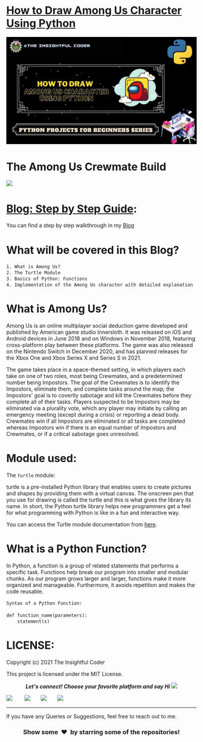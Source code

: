 # [How to Draw Among Us Character Using Python]()
![](https://github.com/SaiAshish-Konchada/Python-Projects-for-Beginners/blob/main/Draw%20Among%20Us/Among%20Us.jpg)

**The Among Us Crewmate Build**
===========================
![](https://cdn.hashnode.com/res/hashnode/image/upload/v1611229971166/se6Xw357q.gif)
<br>

[Blog: Step by Step Guide]():
==========================
You can find a step by step walkthrough in my [Blog]()
<br>

What will be covered in this Blog?
==========================

```
1. What is Among Us?
2. The Turtle Module
3. Basics of Python: Functions
4. Implementation of the Among Us character with detailed explanation
```
**What is Among Us?**
============================================

Among Us is an online multiplayer social deduction game developed and published by American game studio Innersloth. It was released on iOS and Android devices in June 2018 and on Windows in November 2018, featuring cross-platform play between these platforms. The game was also released on the Nintendo Switch in December 2020, and has planned releases for the Xbox One and Xbox Series X and Series S in 2021.

The game takes place in a space-themed setting, in which players each take on one of two roles, most being Crewmates, and a predetermined number being Impostors. The goal of the Crewmates is to identify the Impostors, eliminate them, and complete tasks around the map; the Impostors' goal is to covertly sabotage and kill the Crewmates before they complete all of their tasks. Players suspected to be Impostors may be eliminated via a plurality vote, which any player may initiate by calling an emergency meeting (except during a crisis) or reporting a dead body. Crewmates win if all Impostors are eliminated or all tasks are completed whereas Impostors win if there is an equal number of Impostors and Crewmates, or if a critical sabotage goes unresolved.

**Module used:**
============================================
The ```turtle``` module:

turtle is a pre-installed Python library that enables users to create pictures and shapes by providing them with a virtual canvas. The onscreen pen that you use for drawing is called the turtle and this is what gives the library its name. In short, the Python turtle library helps new programmers get a feel for what programming with Python is like in a fun and interactive way.

You can access the Turtle module documentation from [here](https://docs.python.org/3/library/turtle.html).

**What is a Python Function?**
============================================
In Python, a function is a group of related statements that performs a specific task. Functions help break our program into smaller and modular chunks. As our program grows larger and larger, functions make it more organized and manageable. Furthermore, it avoids repetition and makes the code reusable.

```
Syntax of a Python Function:

def function_name(parameters):
	statement(s)
```

LICENSE:
==========================
Copyright (c) 2021 The Insightful Coder

This project is licensed under the MIT License.
<p align="center">
  <b><i>Let's connect! Choose your favorite platform and say Hi  <img src="https://media.giphy.com/media/hvRJCLFzcasrR4ia7z/giphy.gif" width="20px"></i></b>

[<img height="30" src = "https://img.shields.io/github/followers/SaiAshish-Konchada?label=Follow&style=social">](GitHub) &nbsp;&nbsp;&nbsp;&nbsp;&nbsp;&nbsp;
[<img height="30" src="https://img.shields.io/badge/Hashnode-%230077B5.svg?&style=for-the-badge&logo=Hashnode&logoColor=white" />](https://theinsightfulcoder.hashnode.dev/)&nbsp;&nbsp;&nbsp;&nbsp;&nbsp;&nbsp;
<a href="mailto:saiashishkonchada@gmail.com" style="text-decoration:none"><img height="30" src = "https://img.shields.io/badge/gmail-c14438?&style=for-the-badge&logo=gmail&logoColor=white"></a>&nbsp;&nbsp;&nbsp;&nbsp;&nbsp;&nbsp;
[<img height="30" src="https://img.shields.io/badge/linkedin-blue.svg?&style=for-the-badge&logo=linkedin&logoColor=white" />](https://www.linkedin.com/in/sai-ashish/)
<br />

<hr />

 If you have any Queries or Suggestions, feel free to reach out to me.

<h3 align="center">Show some &nbsp;❤️&nbsp; by starring some of the repositories!</h3>
